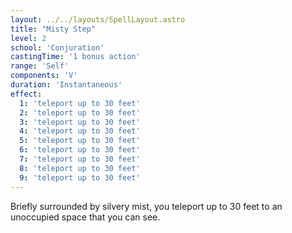 ```yaml
---
layout: ../../layouts/SpellLayout.astro
title: "Misty Step"
level: 2
school: 'Conjuration'
castingTime: '1 bonus action'
range: 'Self'
components: 'V'
duration: 'Instantaneous'
effect: 
  1: 'teleport up to 30 feet'
  2: 'teleport up to 30 feet'
  3: 'teleport up to 30 feet'
  4: 'teleport up to 30 feet'
  5: 'teleport up to 30 feet'
  6: 'teleport up to 30 feet'
  7: 'teleport up to 30 feet'
  8: 'teleport up to 30 feet'
  9: 'teleport up to 30 feet'
---
```


Briefly surrounded by silvery mist, you teleport up to 30 feet to an unoccupied space that you can see.